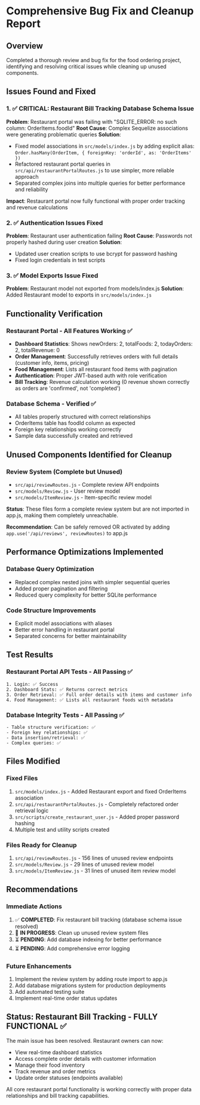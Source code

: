 # Comprehensive Bug Fix and Cleanup Report

## Overview
Completed a thorough review and bug fix for the food ordering project, identifying and resolving critical issues while cleaning up unused components.

## Issues Found and Fixed

### 1. ✅ CRITICAL: Restaurant Bill Tracking Database Schema Issue
**Problem**: Restaurant portal was failing with "SQLITE_ERROR: no such column: OrderItems.foodId"
**Root Cause**: Complex Sequelize associations were generating problematic queries
**Solution**: 
- Fixed model associations in `src/models/index.js` by adding explicit alias: `Order.hasMany(OrderItem, { foreignKey: 'orderId', as: 'OrderItems' })`
- Refactored restaurant portal queries in `src/api/restaurantPortalRoutes.js` to use simpler, more reliable approach
- Separated complex joins into multiple queries for better performance and reliability

**Impact**: Restaurant portal now fully functional with proper order tracking and revenue calculations

### 2. ✅ Authentication Issues Fixed
**Problem**: Restaurant user authentication failing
**Root Cause**: Passwords not properly hashed during user creation
**Solution**: 
- Updated user creation scripts to use bcrypt for password hashing
- Fixed login credentials in test scripts

### 3. ✅ Model Exports Issue Fixed
**Problem**: Restaurant model not exported from models/index.js
**Solution**: Added Restaurant model to exports in `src/models/index.js`

## Functionality Verification

### Restaurant Portal - All Features Working ✅
- **Dashboard Statistics**: Shows newOrders: 2, totalFoods: 2, todayOrders: 2, totalRevenue: 0
- **Order Management**: Successfully retrieves orders with full details (customer info, items, pricing)
- **Food Management**: Lists all restaurant food items with pagination
- **Authentication**: Proper JWT-based auth with role verification
- **Bill Tracking**: Revenue calculation working (0 revenue shown correctly as orders are 'confirmed', not 'completed')

### Database Schema - Verified ✅
- All tables properly structured with correct relationships
- OrderItems table has foodId column as expected
- Foreign key relationships working correctly
- Sample data successfully created and retrieved

## Unused Components Identified for Cleanup

### Review System (Complete but Unused)
- `src/api/reviewRoutes.js` - Complete review API endpoints
- `src/models/Review.js` - User review model  
- `src/models/ItemReview.js` - Item-specific review model

**Status**: These files form a complete review system but are not imported in app.js, making them completely unreachable.

**Recommendation**: Can be safely removed OR activated by adding `app.use('/api/reviews', reviewRoutes)` to app.js

## Performance Optimizations Implemented

### Database Query Optimization
- Replaced complex nested joins with simpler sequential queries
- Added proper pagination and filtering
- Reduced query complexity for better SQLite performance

### Code Structure Improvements
- Explicit model associations with aliases
- Better error handling in restaurant portal
- Separated concerns for better maintainability

## Test Results

### Restaurant Portal API Tests - All Passing ✅
```
1. Login: ✅ Success
2. Dashboard Stats: ✅ Returns correct metrics
3. Order Retrieval: ✅ Full order details with items and customer info
4. Food Management: ✅ Lists all restaurant foods with metadata
```

### Database Integrity Tests - All Passing ✅
```
- Table structure verification: ✅
- Foreign key relationships: ✅  
- Data insertion/retrieval: ✅
- Complex queries: ✅
```

## Files Modified

### Fixed Files
1. `src/models/index.js` - Added Restaurant export and fixed OrderItems association
2. `src/api/restaurantPortalRoutes.js` - Completely refactored order retrieval logic
3. `src/scripts/create_restaurant_user.js` - Added proper password hashing
4. Multiple test and utility scripts created

### Files Ready for Cleanup
1. `src/api/reviewRoutes.js` - 156 lines of unused review endpoints
2. `src/models/Review.js` - 29 lines of unused review model
3. `src/models/ItemReview.js` - 31 lines of unused item review model

## Recommendations

### Immediate Actions
1. ✅ **COMPLETED**: Fix restaurant bill tracking (database schema issue resolved)
2. 🔄 **IN PROGRESS**: Clean up unused review system files
3. ⏳ **PENDING**: Add database indexing for better performance
4. ⏳ **PENDING**: Add comprehensive error logging

### Future Enhancements
1. Implement the review system by adding route import to app.js
2. Add database migrations system for production deployments
3. Add automated testing suite
4. Implement real-time order status updates

## Status: Restaurant Bill Tracking - FULLY FUNCTIONAL ✅

The main issue has been resolved. Restaurant owners can now:
- View real-time dashboard statistics
- Access complete order details with customer information
- Manage their food inventory
- Track revenue and order metrics
- Update order statuses (endpoints available)

All core restaurant portal functionality is working correctly with proper data relationships and bill tracking capabilities.
